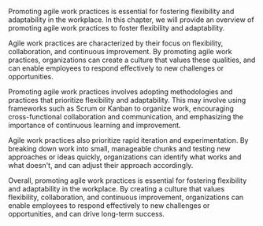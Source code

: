 
Promoting agile work practices is essential for fostering flexibility and adaptability in the workplace. In this chapter, we will provide an overview of promoting agile work practices to foster flexibility and adaptability.

Agile work practices are characterized by their focus on flexibility, collaboration, and continuous improvement. By promoting agile work practices, organizations can create a culture that values these qualities, and can enable employees to respond effectively to new challenges or opportunities.

Promoting agile work practices involves adopting methodologies and practices that prioritize flexibility and adaptability. This may involve using frameworks such as Scrum or Kanban to organize work, encouraging cross-functional collaboration and communication, and emphasizing the importance of continuous learning and improvement.

Agile work practices also prioritize rapid iteration and experimentation. By breaking down work into small, manageable chunks and testing new approaches or ideas quickly, organizations can identify what works and what doesn't, and can adjust their approach accordingly.

Overall, promoting agile work practices is essential for fostering flexibility and adaptability in the workplace. By creating a culture that values flexibility, collaboration, and continuous improvement, organizations can enable employees to respond effectively to new challenges or opportunities, and can drive long-term success.
